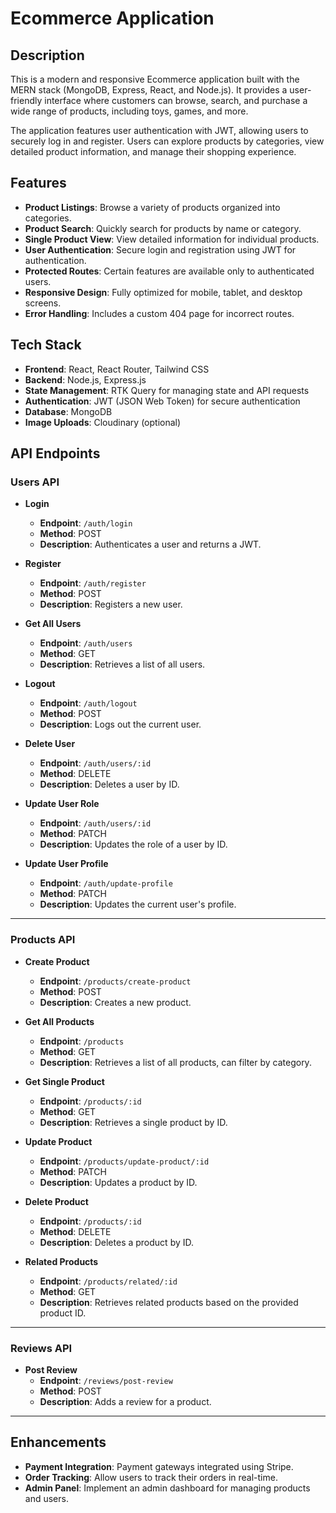 # Ecommerce Application

## Description

This is a modern and responsive Ecommerce application built with the MERN stack (MongoDB, Express, React, and Node.js). It provides a user-friendly interface where customers can browse, search, and purchase a wide range of products, including toys, games, and more.

The application features user authentication with JWT, allowing users to securely log in and register. Users can explore products by categories, view detailed product information, and manage their shopping experience.

## Features

- **Product Listings**: Browse a variety of products organized into categories.
- **Product Search**: Quickly search for products by name or category.
- **Single Product View**: View detailed information for individual products.
- **User Authentication**: Secure login and registration using JWT for authentication.
- **Protected Routes**: Certain features are available only to authenticated users.
- **Responsive Design**: Fully optimized for mobile, tablet, and desktop screens.
- **Error Handling**: Includes a custom 404 page for incorrect routes.

## Tech Stack

- **Frontend**: React, React Router, Tailwind CSS
- **Backend**: Node.js, Express.js
- **State Management**: RTK Query for managing state and API requests
- **Authentication**: JWT (JSON Web Token) for secure authentication
- **Database**: MongoDB
- **Image Uploads**: Cloudinary (optional)

## API Endpoints

### Users API

- **Login**
  - **Endpoint**: `/auth/login`
  - **Method**: POST
  - **Description**: Authenticates a user and returns a JWT.
  
- **Register**
  - **Endpoint**: `/auth/register`
  - **Method**: POST
  - **Description**: Registers a new user.
  
- **Get All Users**
  - **Endpoint**: `/auth/users`
  - **Method**: GET
  - **Description**: Retrieves a list of all users.
  
- **Logout**
  - **Endpoint**: `/auth/logout`
  - **Method**: POST
  - **Description**: Logs out the current user.
  
- **Delete User**
  - **Endpoint**: `/auth/users/:id`
  - **Method**: DELETE
  - **Description**: Deletes a user by ID.
  
- **Update User Role**
  - **Endpoint**: `/auth/users/:id`
  - **Method**: PATCH
  - **Description**: Updates the role of a user by ID.
  
- **Update User Profile**
  - **Endpoint**: `/auth/update-profile`
  - **Method**: PATCH
  - **Description**: Updates the current user's profile.

---

### Products API

- **Create Product**
  - **Endpoint**: `/products/create-product`
  - **Method**: POST
  - **Description**: Creates a new product.
  
- **Get All Products**
  - **Endpoint**: `/products`
  - **Method**: GET
  - **Description**: Retrieves a list of all products, can filter by category.
  
- **Get Single Product**
  - **Endpoint**: `/products/:id`
  - **Method**: GET
  - **Description**: Retrieves a single product by ID.
  
- **Update Product**
  - **Endpoint**: `/products/update-product/:id`
  - **Method**: PATCH
  - **Description**: Updates a product by ID.
  
- **Delete Product**
  - **Endpoint**: `/products/:id`
  - **Method**: DELETE
  - **Description**: Deletes a product by ID.
  
- **Related Products**
  - **Endpoint**: `/products/related/:id`
  - **Method**: GET
  - **Description**: Retrieves related products based on the provided product ID.

---

### Reviews API

- **Post Review**
  - **Endpoint**: `/reviews/post-review`
  - **Method**: POST
  - **Description**: Adds a review for a product.

---


## Enhancements

- **Payment Integration**: Payment gateways integrated using Stripe.
- **Order Tracking**: Allow users to track their orders in real-time.
- **Admin Panel**: Implement an admin dashboard for managing products and users.
